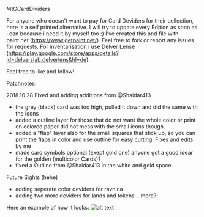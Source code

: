 MtGCardDividers

For anyone who doesn't want to pay for Card Deviders for their collection, here is a self printed alternative. 
I will try to update every Edition as soon as i can because i need it by myself too :)
I've created this pnd file with paint.net (https://www.getpaint.net/). Feel free to fork or report any issues for requests.
For inventarisation i use Delver Lense (https://play.google.com/store/apps/details?id=delverslab.delverlens&hl=de).

Feel free to like and follow!

Patchnotes:

2018.10.28
Fixed and adding additions from @Shaidar413 
- the grey (black) card was too high, pulled it down and did the same with the icons
- added a outline layer for those that do not want the whole color or print on colored paper did not mess with the small icons though.
- added a "flap" layer also for the small squares that stick up, so you can print the flaps in color and use outline for easy cutting.
Fixes and edits by me
- made card symbols optional (exept gold one) anyone got a good idear for the golden (multicolor Cards)? 
- fixed a Outline from @Shaidar413  in the white and gold space


Future Sights (hehe)
- adding seperate color deviders for ravnica
- adding two more deviders for lands and tokens
...more?!

Here an example of how it looks:
![alt text](https://github.com/Keldorb/MtgCardDeviders/blob/master/example.png)

